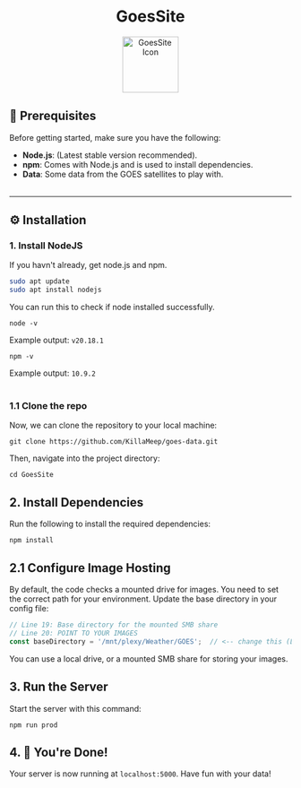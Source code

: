 <h1 align="center">GoesSite</h1>
<p align="center">
  <img src="public/bigico.ico" alt="GoesSite Icon" width="100" />
</p>



## 🌟 Prerequisites

Before getting started, make sure you have the following:

- **Node.js**: (Latest stable version recommended).
- **npm**: Comes with Node.js and is used to install dependencies.
- **Data**: Some data from the GOES satellites to play with.
<br></br>
---

## ⚙️ Installation

### 1. Install NodeJS

If you havn't already, get node.js and npm.
```bash
sudo apt update
sudo apt install nodejs
```

You can run this to check if node installed successfully.

```properties
node -v
```
Example output:
`v20.18.1`
```properties
npm -v
```
Example output:
`10.9.2`
<br></br>
### 1.1 Clone the repo
Now, we can clone the repository to your local machine:

```properties
git clone https://github.com/KillaMeep/goes-data.git
```

Then, navigate into the project directory:
```properties
cd GoesSite
```


## 2. Install Dependencies
Run the following to install the required dependencies:
```properties
npm install
```


## 2.1 Configure Image Hosting
By default, the code checks a mounted drive for images. You need to set the correct path for your environment. Update the base directory in your config file:
```js
// Line 19: Base directory for the mounted SMB share
// Line 20: POINT TO YOUR IMAGES
const baseDirectory = '/mnt/plexy/Weather/GOES';  // <-- change this (Line 21)
```
You can use a local drive, or a mounted SMB share for storing your images.

## 3. Run the Server
Start the server with this command:
```properties
npm run prod
```
## 4. 🎉 You're Done!
Your server is now running at `localhost:5000`. Have fun with your data!